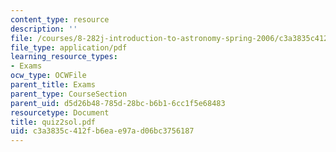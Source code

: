 ```yaml
---
content_type: resource
description: ''
file: /courses/8-282j-introduction-to-astronomy-spring-2006/c3a3835c412fb6eae97ad06bc3756187_quiz2sol.pdf
file_type: application/pdf
learning_resource_types:
- Exams
ocw_type: OCWFile
parent_title: Exams
parent_type: CourseSection
parent_uid: d5d26b48-785d-28bc-b6b1-6cc1f5e68483
resourcetype: Document
title: quiz2sol.pdf
uid: c3a3835c-412f-b6ea-e97a-d06bc3756187
---
```

